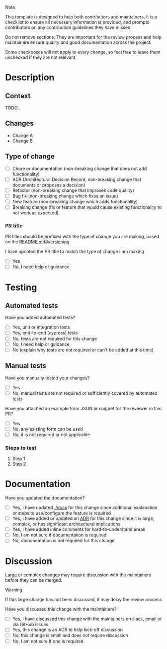 > [!NOTE]
> This template is designed to help both contributors and maintainers. It is a checklist to ensure all necessary information is provided, and prompts contributors on any contribution guidelines they have missed.
>
> Do not remove sections.
> They are important for the review process and help maintainers ensure quality and good documentation across the project.
>
> Some checkboxes will not apply to every change, so feel free to leave them unchecked if they are not relevant.

# Description

## Context

<!--
Include these details if applicable:
- A summary of the change
- A link to the issue this change addresses
- Motivation and context for the change
- Acceptance criteria if you have any
- A screen recording or screenshots of the feature or change
-->

TODO..

## Changes

- Change A
- Change B

## Type of change

- [ ] Chore or documentation (non-breaking change that does not add functionality)
- [ ] ADR (Architectural Decision Record, non-breaking change that documents or proposes a decision)
- [ ] Refactor (non-breaking change that improves code quality)
- [ ] Bug fix (non-breaking change which fixes an issue)
- [ ] New feature (non-breaking change which adds functionality)
- [ ] Breaking change (fix or feature that would cause existing functionality to not work as expected)

### PR title

PR titles should be prefixed with the type of change you are making, based on the [README.md#versioning](https://github.com/XGovFormBuilder/digital-form-builder?tab=readme-ov-file#versioning).

I have updated the PR title to match the type of change I am making

- [ ] Yes
- [ ] No, I need help or guidance

# Testing

## Automated tests

Have you added automated tests?

- [ ] Yes, unit or integration tests
- [ ] Yes, end-to-end (cypress) tests
- [ ] No, tests are not required for this change
- [ ] No, I need help or guidance
- [ ] No (explain why tests are not required or can't be added at this time)

## Manual tests

Have you manually tested your changes?

- [ ] Yes
- [ ] No, manual tests are not required or sufficiently covered by automated tests

Have you attached an example form JSON or snippet for the reviewer in this PR?

- [ ] Yes
- [ ] No, any existing form can be used
- [ ] No, it is not required or not applicable

### Steps to test

<!--
Only fill out this section if you answered "Yes" to manually testing your changes.

In this section
- describe the tests that you ran to verify your changes
- provide instructions and a form JSON or snippet so we can reproduce the test if necessary

If uploading a form JSON, use the "attach files" feature in GitHub PR.
-->

1. Step 1
2. Step 2

# Documentation

Have you updated the documentation?

- [ ] Yes, I have updated [./docs](https://github.com/XGovFormBuilder/digital-form-builder/tree/main/docs) for this change since additional explanation or steps to use/configure the feature is required
- [ ] Yes, I have added or updated an [ADR](https://github.com/XGovFormBuilder/digital-form-builder/tree/main/docs/adr) for this change since it is large, complex, or has significant architectural implications
- [ ] Yes, I have added inline comments for hard-to-understand areas
- [ ] No, I am not sure if documentation is required
- [ ] No, documentation is not required for this change

# Discussion

Large or complex changes may require discussion with the maintainers before they can be merged.

> [!WARNING]
>
> If this large change has not been discussed, it may delay the review process

Have you discussed this change with the maintainers?

- [ ] Yes, I have discussed this change with the maintainers on slack, email or via GitHub issues
- [ ] Yes, this change is an ADR to help kick-off discussion
- [ ] No, this change is small and does not require discussion
- [ ] No, I am not sure if one is required
